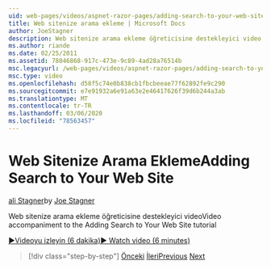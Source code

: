 ```yaml
---
uid: web-pages/videos/aspnet-razor-pages/adding-search-to-your-web-site
title: Web sitenize arama ekleme | Microsoft Docs
author: JoeStagner
description: Web sitenize arama ekleme öğreticisine destekleyici video
ms.author: riande
ms.date: 02/25/2011
ms.assetid: 78046868-917c-473e-9c89-4ad28a76514b
msc.legacyurl: /web-pages/videos/aspnet-razor-pages/adding-search-to-your-web-site
msc.type: video
ms.openlocfilehash: d58f5c74e0b838cb1fbcbeeae77f62892fe9c290
ms.sourcegitcommit: e7e91932a6e91a63e2e46417626f39d6b244a3ab
ms.translationtype: MT
ms.contentlocale: tr-TR
ms.lasthandoff: 03/06/2020
ms.locfileid: "78563457"
---
```

# <a name="adding-search-to-your-web-site"></a><span data-ttu-id="73b2a-103">Web Sitenize Arama Ekleme</span><span class="sxs-lookup"><span data-stu-id="73b2a-103">Adding Search to Your Web Site</span></span>

<span data-ttu-id="73b2a-104">[ali Stagner](https://github.com/JoeStagner)</span><span class="sxs-lookup"><span data-stu-id="73b2a-104">by [Joe Stagner](https://github.com/JoeStagner)</span></span>

<span data-ttu-id="73b2a-105">Web sitenize arama ekleme öğreticisine destekleyici video</span><span class="sxs-lookup"><span data-stu-id="73b2a-105">Video accompaniment to the Adding Search to Your Web Site tutorial</span></span>

[<span data-ttu-id="73b2a-106">&#9654;Videoyu izleyin (6 dakika)</span><span class="sxs-lookup"><span data-stu-id="73b2a-106">&#9654; Watch video (6 minutes)</span></span>](https://channel9.msdn.com/Blogs/ASP-NET-Site-Videos/adding-search-to-your-web-site)

> [!div class="step-by-step"]
> <span data-ttu-id="73b2a-107">[Önceki](adding-email-to-your-web-site.md)
> [İleri](adding-social-networking-to-your-website.md)</span><span class="sxs-lookup"><span data-stu-id="73b2a-107">[Previous](adding-email-to-your-web-site.md)
[Next](adding-social-networking-to-your-website.md)</span></span>
